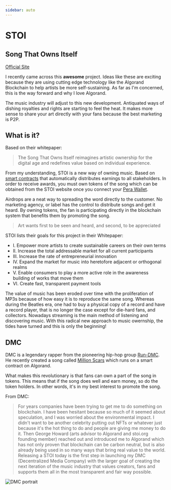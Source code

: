 ```yaml
---
sidebar: auto
---
```


# STOI

## Song That Owns Itself

[Official Site](https://stoi.org)

I recently came across this **awesome** project.  Ideas like these are exciting because they are using cutting edge technology like the Algorand Blockchain to help
artists be more self-sustaining. As far as I'm concerned, this is the way forward and why I love Algorand.  

The music industry will adjust to this new development.  Antiquated ways of dishing royalties and rights are starting to feel the heat.  It makes more sense to share your art directly with your fans because the best marketing is P2P. 

## What is it?

Based on their whitepaper: 
>The Song That Owns Itself reimagines artistic ownership for the digital age and redefines value based on individual experience.

From my understanding, STOI is a new way of owning music. Based on [smart contracts](https://) that automatically distributes earnings to all stakeholders.  In order to receive awards, you must own tokens of the song which can be obtained from the STOI website once you connect your [Pera Wallet](https://perawallet.app/).  

Airdrops are a neat way to spreading the word directly to the customer.  No marketing agency, or label has the control to distribute songs and get it heard.  By owning tokens, the fan is participating directly in the blockchain system that benefits them by promoting the song.  

>Art wants first to be seen and heard, and second, to be appreciated

STOI lists their goals for this project in their Whitepaper:

- I. Empower more artists to create sustainable careers on their own
terms
- II. Increase the total addressable market for all current participants
- III. Increase the rate of entrepreneurial innovation
- IV. Expand the market for music into heretofore adjacent or orthogonal
realms
- V. Enable consumers to play a more active role in the awareness
building of works that move them
- VI. Create fast, transparent payment tools

The value of music has been eroded over time with the proliferation of MP3s because of how easy it is to reproduce the same song.  Whereas during the Beatles era, one had to buy a physical copy of a record and have a record player, that is no longer the case except for die-hard fans, and collectors.  Nowadays streaming is the main method of listening and discovering music.  With this radical new approach to music owernship, the tides have turned and this is only the beginning!

## DMC
DMC is a legendary rapper from the pioneering hip-hop group [Run-DMC](http://www.rundmc.com/).  He recently created a song called [Million Scars](https://stoi.org/s/3) which runs on a smart contract on Algorand.  

What makes this revolutionary is that fans can own a part of the song in tokens.  This means that if the song does well and earn money, so do the token holders.  In other words, it's in my best interest to promote the song. 

From DMC:

>For years companies have been trying to get me to do something on blockchain. I have been hesitant because so much of it seemed about speculation, and I was worried about the environmental impact. I didn't want to be another celebrity putting out NFTs or whatever just because it's the hot thing to do and people are giving me money to do it. Then George Howard (arts advisor to Algorand and stoi.org founding member) reached out and introduced me to Algorand which has not only proven that blockchain can be carbon neutral, but is also already being used in so many ways that bring real value to the world. Releasing a STOI today is the first step in launching my DMC (Decentralized Media Company) with the larger goal of creating the next iteration of the music industry that values creators, fans and supports them all in the most transparent and fair way possible.

![DMC portrait](/images/blog/algorand/dmc.jpg)
